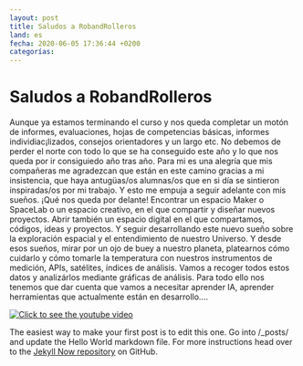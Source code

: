 ```yaml
---
layout: post
title: Saludos a RobandRolleros
land: es
fecha: 2020-06-05 17:36:44 +0200
categorías:
---
```

# Saludos a RobandRolleros

Aunque ya estamos terminando el curso y nos queda completar un motón de informes, evaluaciones, hojas de competencias básicas, informes individiac¡lizados, consejos orientadores y un largo etc. No debemos de perder el norte con todo lo que se ha conseguido este año y lo que nos queda por ir consiguiedo año tras año.
Para mi es una alegría que mis compañeras me agradezcan que están en este camino gracias a mi insistencia, que haya antugüas/os alumnas/os que en si día se sintieron inspiradas/os por mi trabajo. Y esto me empuja a seguir adelante con mis sueños.
¡Qué nos queda por delante! Encontrar un espacio Maker o SpaceLab o un espacio creativo, en el que compartir y diseñar nuevos proyectos.
Abrir también un espacio digital en el que compartamos, códigos, ideas y proyectos. Y seguir desarrollando este nuevo sueño sobre la exploración espacial y el entendimiento de nuestro Universo.
Y desde esos sueños, mirar por un ojo de buey a nuestro planeta, platearnos cómo cuidarlo y cómo tomarle la temperatura con nuestros instrumentos de medición, APIs, satélites, índices de análisis. Vamos a recoger todos estos datos y analizárlos mediante gráficas de análisis.
Para todo ello nos tenemos que dar cuenta que vamos a necesitar aprender IA, aprender herramientas que actualmente están en desarrollo....  

[![Click to see the youtube video](http://img.youtube.com/vi/pp1sCTNUJmk/0.jpg)](https://youtu.be/pp1sCTNUJmk)

The easiest way to make your first post is to edit this one. Go into /_posts/ and update the Hello World markdown file. For more instructions head over to the [Jekyll Now repository](https://github.com/barryclark/jekyll-now) on GitHub.
